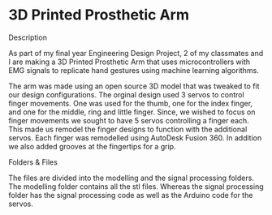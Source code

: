 # 3D Printed Prosthetic Arm 

Description

As part of my final year Engineering Design Project, 2 of my classmates and I are making a 3D Printed Prosthetic Arm that uses microcontrollers with EMG signals to replicate hand gestures using machine learning algorithms.

The arm was made using an open source 3D model that was tweaked to fit our design configurations. The orginal design used 3 servos to control finger movements. One was used for the thumb, one for the index finger, and one for the middle, ring and little finger. Since, we wished to focus on finger movements we sought to have 5 servos controlling a finger each. This made us remodel the finger designs to function with the additional servos. Each finger was remodelled using AutoDesk Fusion 360. In addition we also added grooves at the fingertips for a grip. 

Folders & Files

The files are divided into the modelling and the signal processing folders. The modelling folder contains all the stl files. Whereas the signal processing folder has the signal processing code as well as the Arduino code for the servos. 
